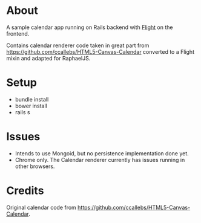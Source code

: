 # About

A sample calendar app running on Rails backend with [Flight](http://flightjs.github.io) on the frontend.

Contains calendar renderer code taken in great part from https://github.com/ccallebs/HTML5-Canvas-Calendar converted to a Flight mixin and adapted for RaphaelJS.

# Setup

- bundle install
- bower install
- rails s

# Issues

- Intends to use Mongoid, but no persistence implementation done yet.
- Chrome only. The Calendar renderer currently has issues running in other browsers.

# Credits

Original calendar code from https://github.com/ccallebs/HTML5-Canvas-Calendar.
